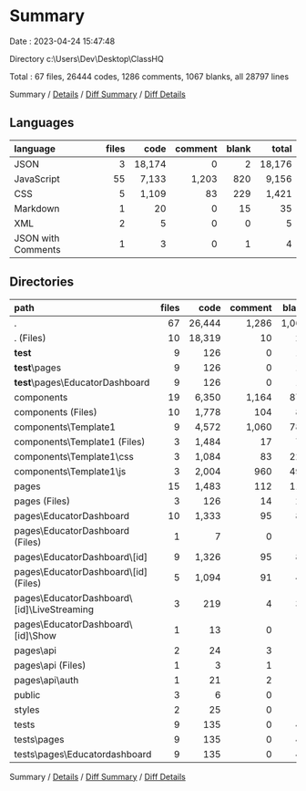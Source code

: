 # Summary

Date : 2023-04-24 15:47:48

Directory c:\\Users\\Dev\\Desktop\\ClassHQ

Total : 67 files,  26444 codes, 1286 comments, 1067 blanks, all 28797 lines

Summary / [Details](details.md) / [Diff Summary](diff.md) / [Diff Details](diff-details.md)

## Languages
| language | files | code | comment | blank | total |
| :--- | ---: | ---: | ---: | ---: | ---: |
| JSON | 3 | 18,174 | 0 | 2 | 18,176 |
| JavaScript | 55 | 7,133 | 1,203 | 820 | 9,156 |
| CSS | 5 | 1,109 | 83 | 229 | 1,421 |
| Markdown | 1 | 20 | 0 | 15 | 35 |
| XML | 2 | 5 | 0 | 0 | 5 |
| JSON with Comments | 1 | 3 | 0 | 1 | 4 |

## Directories
| path | files | code | comment | blank | total |
| :--- | ---: | ---: | ---: | ---: | ---: |
| . | 67 | 26,444 | 1,286 | 1,067 | 28,797 |
| . (Files) | 10 | 18,319 | 10 | 28 | 18,357 |
| __test__ | 9 | 126 | 0 | 13 | 139 |
| __test__\\pages | 9 | 126 | 0 | 13 | 139 |
| __test__\\pages\\EducatorDashboard | 9 | 126 | 0 | 13 | 139 |
| components | 19 | 6,350 | 1,164 | 871 | 8,385 |
| components (Files) | 10 | 1,778 | 104 | 83 | 1,965 |
| components\\Template1 | 9 | 4,572 | 1,060 | 788 | 6,420 |
| components\\Template1 (Files) | 3 | 1,484 | 17 | 71 | 1,572 |
| components\\Template1\\css | 3 | 1,084 | 83 | 227 | 1,394 |
| components\\Template1\\js | 3 | 2,004 | 960 | 490 | 3,454 |
| pages | 15 | 1,483 | 112 | 111 | 1,706 |
| pages (Files) | 3 | 126 | 14 | 21 | 161 |
| pages\\EducatorDashboard | 10 | 1,333 | 95 | 83 | 1,511 |
| pages\\EducatorDashboard (Files) | 1 | 7 | 0 | 2 | 9 |
| pages\\EducatorDashboard\\[id] | 9 | 1,326 | 95 | 81 | 1,502 |
| pages\\EducatorDashboard\\[id] (Files) | 5 | 1,094 | 91 | 48 | 1,233 |
| pages\\EducatorDashboard\\[id]\\LiveStreaming | 3 | 219 | 4 | 30 | 253 |
| pages\\EducatorDashboard\\[id]\\Show | 1 | 13 | 0 | 3 | 16 |
| pages\\api | 2 | 24 | 3 | 7 | 34 |
| pages\\api (Files) | 1 | 3 | 1 | 2 | 6 |
| pages\\api\\auth | 1 | 21 | 2 | 5 | 28 |
| public | 3 | 6 | 0 | 0 | 6 |
| styles | 2 | 25 | 0 | 2 | 27 |
| tests | 9 | 135 | 0 | 42 | 177 |
| tests\\pages | 9 | 135 | 0 | 42 | 177 |
| tests\\pages\\Educatordashboard | 9 | 135 | 0 | 42 | 177 |

Summary / [Details](details.md) / [Diff Summary](diff.md) / [Diff Details](diff-details.md)